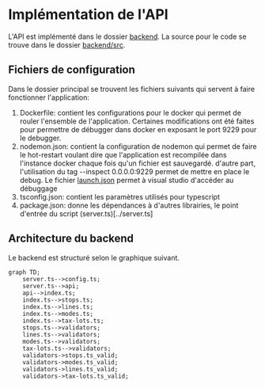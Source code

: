 # Implémentation de l'API

L'API est implémenté dans le dossier [backend](../../backend). La source pour le code se trouve dans le dossier [backend/src](../../backend/src). 
## Fichiers de configuration
Dans le dossier principal se trouvent les fichiers suivants qui servent à faire fonctionner l'application:
1. Dockerfile: contient les configurations pour le docker qui permet de rouler l'ensemble de l'application. Certaines modifications ont été faites pour permettre de débugger dans docker en exposant le port 9229 pour le debugger.
2. nodemon.json: contient la configuration de nodemon qui permet de faire le hot-restart voulant dire que l'application est recompilée dans l'instance docker chaque fois qu'un fichier est sauvegardé. d'autre part, l'utilisation du tag --inspect 0.0.0.0:9229 permet de mettre en place le debug. Le fichier [launch.json](../../.vscode/launch.json) permet à visual studio d'accéder au débuggage
3. tsconfig.json: contient les paramètres utilisés pour typescript
4. package.json: donne les dépendances à d'autres librairies, le point d'entrée du script (server.ts)[../server.ts]

## Architecture du backend

Le backend est structuré selon le graphique suivant.
```mermaid
graph TD;
    server.ts-->config.ts;
    server.ts-->api;
    api-->index.ts;
    index.ts-->stops.ts;
    index.ts-->lines.ts;
    index.ts-->modes.ts;
    index.ts-->tax-lots.ts;
    stops.ts-->validators;
    lines.ts-->validators;
    modes.ts-->validators;
    tax-lots.ts-->validators;
    validators->stops.ts_valid;
    validators->modes.ts_valid;
    validators->lines.ts_valid;
    validators->tax-lots.ts_valid;
```
